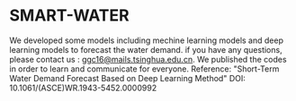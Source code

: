 # SMART-WATER

We developed some models including mechine learning models and deep learning models to forecast the water demand. if you have any questions, please contact us : ggc16@mails.tsinghua.edu.cn. 
We published the codes in order to learn and communicate for everyone.
Reference: "Short-Term Water Demand Forecast Based on Deep Learning Method"  DOI: 10.1061/(ASCE)WR.1943-5452.0000992
